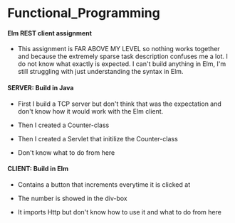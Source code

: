 # Functional_Programming

#### Elm REST client assignment

- This assignment is FAR ABOVE MY LEVEL so nothing works together and because the extremely sparse task description confuses me a lot. I do not know what exactly is expected. I can't build anything in Elm, I'm still struggling with just understanding the syntax in Elm.





#### SERVER: Build in Java 
- First I build a TCP server but don't think that was the expectation and don't know how it would work with the Elm client.

- Then I created a Counter-class 

- Then I created a Servlet that initilize the Counter-class



- Don't know what to do from here


#### CLIENT: Build in Elm

- Contains a button that increments everytime it is clicked at

- The number is showed in the div-box

- It imports Http but don't know how to use it and what to do from here
